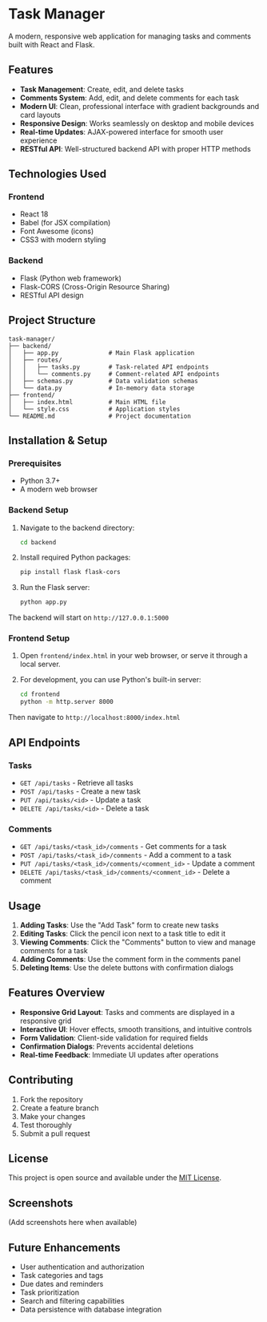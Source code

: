 # Task Manager

A modern, responsive web application for managing tasks and comments built with React and Flask.

## Features

- **Task Management**: Create, edit, and delete tasks
- **Comments System**: Add, edit, and delete comments for each task
- **Modern UI**: Clean, professional interface with gradient backgrounds and card layouts
- **Responsive Design**: Works seamlessly on desktop and mobile devices
- **Real-time Updates**: AJAX-powered interface for smooth user experience
- **RESTful API**: Well-structured backend API with proper HTTP methods

## Technologies Used

### Frontend
- React 18
- Babel (for JSX compilation)
- Font Awesome (icons)
- CSS3 with modern styling

### Backend
- Flask (Python web framework)
- Flask-CORS (Cross-Origin Resource Sharing)
- RESTful API design

## Project Structure

```
task-manager/
├── backend/
│   ├── app.py              # Main Flask application
│   ├── routes/
│   │   ├── tasks.py        # Task-related API endpoints
│   │   └── comments.py     # Comment-related API endpoints
│   ├── schemas.py          # Data validation schemas
│   └── data.py             # In-memory data storage
├── frontend/
│   ├── index.html          # Main HTML file
│   └── style.css           # Application styles
└── README.md               # Project documentation
```

## Installation & Setup

### Prerequisites
- Python 3.7+
- A modern web browser

### Backend Setup

1. Navigate to the backend directory:
   ```bash
   cd backend
   ```

2. Install required Python packages:
   ```bash
   pip install flask flask-cors
   ```

3. Run the Flask server:
   ```bash
   python app.py
   ```

The backend will start on `http://127.0.0.1:5000`

### Frontend Setup

1. Open `frontend/index.html` in your web browser, or serve it through a local server.

2. For development, you can use Python's built-in server:
   ```bash
   cd frontend
   python -m http.server 8000
   ```

Then navigate to `http://localhost:8000/index.html`

## API Endpoints

### Tasks
- `GET /api/tasks` - Retrieve all tasks
- `POST /api/tasks` - Create a new task
- `PUT /api/tasks/<id>` - Update a task
- `DELETE /api/tasks/<id>` - Delete a task

### Comments
- `GET /api/tasks/<task_id>/comments` - Get comments for a task
- `POST /api/tasks/<task_id>/comments` - Add a comment to a task
- `PUT /api/tasks/<task_id>/comments/<comment_id>` - Update a comment
- `DELETE /api/tasks/<task_id>/comments/<comment_id>` - Delete a comment

## Usage

1. **Adding Tasks**: Use the "Add Task" form to create new tasks
2. **Editing Tasks**: Click the pencil icon next to a task title to edit it
3. **Viewing Comments**: Click the "Comments" button to view and manage comments for a task
4. **Adding Comments**: Use the comment form in the comments panel
5. **Deleting Items**: Use the delete buttons with confirmation dialogs

## Features Overview

- **Responsive Grid Layout**: Tasks and comments are displayed in a responsive grid
- **Interactive UI**: Hover effects, smooth transitions, and intuitive controls
- **Form Validation**: Client-side validation for required fields
- **Confirmation Dialogs**: Prevents accidental deletions
- **Real-time Feedback**: Immediate UI updates after operations

## Contributing

1. Fork the repository
2. Create a feature branch
3. Make your changes
4. Test thoroughly
5. Submit a pull request

## License

This project is open source and available under the [MIT License](LICENSE).

## Screenshots

(Add screenshots here when available)

## Future Enhancements

- User authentication and authorization
- Task categories and tags
- Due dates and reminders
- Task prioritization
- Search and filtering capabilities
- Data persistence with database integration
